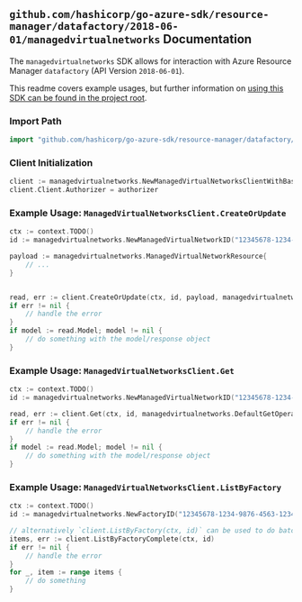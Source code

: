 
## `github.com/hashicorp/go-azure-sdk/resource-manager/datafactory/2018-06-01/managedvirtualnetworks` Documentation

The `managedvirtualnetworks` SDK allows for interaction with Azure Resource Manager `datafactory` (API Version `2018-06-01`).

This readme covers example usages, but further information on [using this SDK can be found in the project root](https://github.com/hashicorp/go-azure-sdk/tree/main/docs).

### Import Path

```go
import "github.com/hashicorp/go-azure-sdk/resource-manager/datafactory/2018-06-01/managedvirtualnetworks"
```


### Client Initialization

```go
client := managedvirtualnetworks.NewManagedVirtualNetworksClientWithBaseURI("https://management.azure.com")
client.Client.Authorizer = authorizer
```


### Example Usage: `ManagedVirtualNetworksClient.CreateOrUpdate`

```go
ctx := context.TODO()
id := managedvirtualnetworks.NewManagedVirtualNetworkID("12345678-1234-9876-4563-123456789012", "example-resource-group", "factoryValue", "managedVirtualNetworkValue")

payload := managedvirtualnetworks.ManagedVirtualNetworkResource{
	// ...
}


read, err := client.CreateOrUpdate(ctx, id, payload, managedvirtualnetworks.DefaultCreateOrUpdateOperationOptions())
if err != nil {
	// handle the error
}
if model := read.Model; model != nil {
	// do something with the model/response object
}
```


### Example Usage: `ManagedVirtualNetworksClient.Get`

```go
ctx := context.TODO()
id := managedvirtualnetworks.NewManagedVirtualNetworkID("12345678-1234-9876-4563-123456789012", "example-resource-group", "factoryValue", "managedVirtualNetworkValue")

read, err := client.Get(ctx, id, managedvirtualnetworks.DefaultGetOperationOptions())
if err != nil {
	// handle the error
}
if model := read.Model; model != nil {
	// do something with the model/response object
}
```


### Example Usage: `ManagedVirtualNetworksClient.ListByFactory`

```go
ctx := context.TODO()
id := managedvirtualnetworks.NewFactoryID("12345678-1234-9876-4563-123456789012", "example-resource-group", "factoryValue")

// alternatively `client.ListByFactory(ctx, id)` can be used to do batched pagination
items, err := client.ListByFactoryComplete(ctx, id)
if err != nil {
	// handle the error
}
for _, item := range items {
	// do something
}
```
